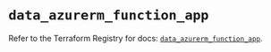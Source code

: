 # `data_azurerm_function_app`

Refer to the Terraform Registry for docs: [`data_azurerm_function_app`](https://registry.terraform.io/providers/hashicorp/azurerm/3.116.0/docs/data-sources/function_app).
